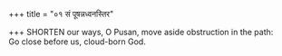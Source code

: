 +++
title = "०१ सं पूषन्नध्वनस्तिर"

+++
SHORTEN our ways, O Pusan, move aside obstruction in the path:  
     Go close before us, cloud-born God.